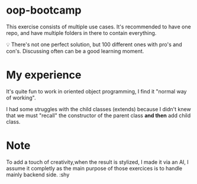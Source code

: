 # oop-bootcamp
This exercise consists of multiple use cases. It's recommended to have one repo, and have multiple folders in there to contain everything. 

💡 There's not one perfect solution, but 100 different ones with pro's and con's. Discussing often can be a good learning moment.

# My experience

It's quite fun to work in oriented object programming, I find it "normal way of working".

I had some struggles with the child classes (extends) because I didn't knew that we must "recall" the constructor of the parent class **and then** add child class.


# Note

To add a touch of creativity,when the result is stylized, I made it via an AI, I assume it completly as the main purpose of those exercices is to handle mainly backend side. :shy

